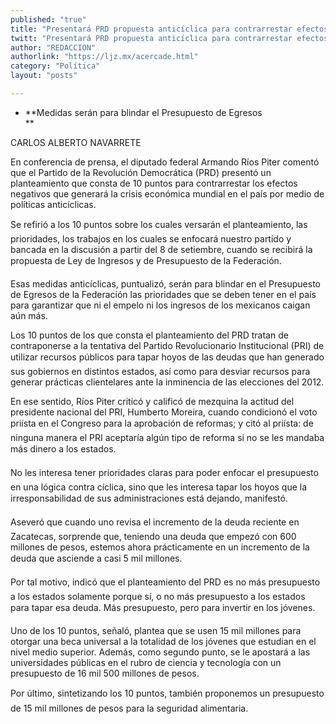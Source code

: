 ```yaml
---
published: "true"
title: "Presentará PRD propuesta anticíclica para contrarrestar efectos de la crisis"
twitt: "Presentará PRD propuesta anticíclica para contrarrestar efectos de la crisis"
author: "REDACCION"
authorlink: "https://ljz.mx/acercade.html"
category: "Política"
layout: "posts"

---
```


*   **Medidas serán para blindar el Presupuesto de Egresos  
    **


  CARLOS ALBERTO NAVARRETE



  En conferencia de prensa, el diputado federal Armando Ríos Piter comentó que el Partido de la Revolución Democrática (PRD) presentó un planteamiento que consta de 10 puntos para contrarrestar los efectos negativos que generará la crisis económica mundial en el país por medio de políticas anticíclicas.



  Se refirió a los 10 puntos sobre los cuales versarán el planteamiento, las prioridades, los trabajos en los cuales se enfocará nuestro partido y bancada en la discusión a partir del 8 de setiembre, cuando se recibirá la propuesta de Ley de Ingresos y de Presupuesto de la Federación.



  Esas medidas anticíclicas, puntualizó, serán para blindar en el Presupuesto de Egresos de la Federación las prioridades que se deben tener en el país para garantizar que ni el empelo ni los ingresos de los mexicanos caigan aún más.



  Los 10 puntos de los que consta el planteamiento del PRD tratan de contraponerse a la tentativa del Partido Revolucionario Institucional (PRI) de utilizar recursos públicos para tapar hoyos de las deudas que han generado sus gobiernos en distintos estados, así como para desviar recursos para generar prácticas clientelares ante la inminencia de las elecciones del 2012.



  En ese sentido, Ríos Piter criticó y calificó de mezquina la actitud del presidente nacional del PRI, Humberto Moreira, cuando condicionó el voto priísta en el Congreso para la aprobación de reformas; y citó al priísta: de ninguna manera el PRI aceptaría algún tipo de reforma si no se les mandaba más dinero a los estados.



  No les interesa tener prioridades claras para poder enfocar el presupuesto en una lógica contra cíclica, sino que les interesa tapar los hoyos que la irresponsabilidad de sus administraciones está dejando, manifestó.



  Aseveró que cuando uno revisa el incremento de la deuda reciente en Zacatecas, sorprende que, teniendo una deuda que empezó con 600 millones de pesos, estemos ahora prácticamente en un incremento de la deuda que asciende a casi 5 mil millones.



  Por tal motivo, indicó que el planteamiento del PRD es no más presupuesto a los estados solamente porque sí, o no más presupuesto a los estados para tapar esa deuda. Más presupuesto, pero para invertir en los jóvenes.



  Uno de los 10 puntos, señaló, plantea que se usen 15 mil millones para otorgar una beca universal a la totalidad de los jóvenes que estudian en el nivel medio superior. Además, como segundo punto, se le apostará a las universidades públicas en el rubro de ciencia y tecnología con un presupuesto de 16 mil 500 millones de pesos.



  Por último, sintetizando los 10 puntos, también proponemos un presupuesto de 15 mil millones de pesos para la seguridad alimentaria.

